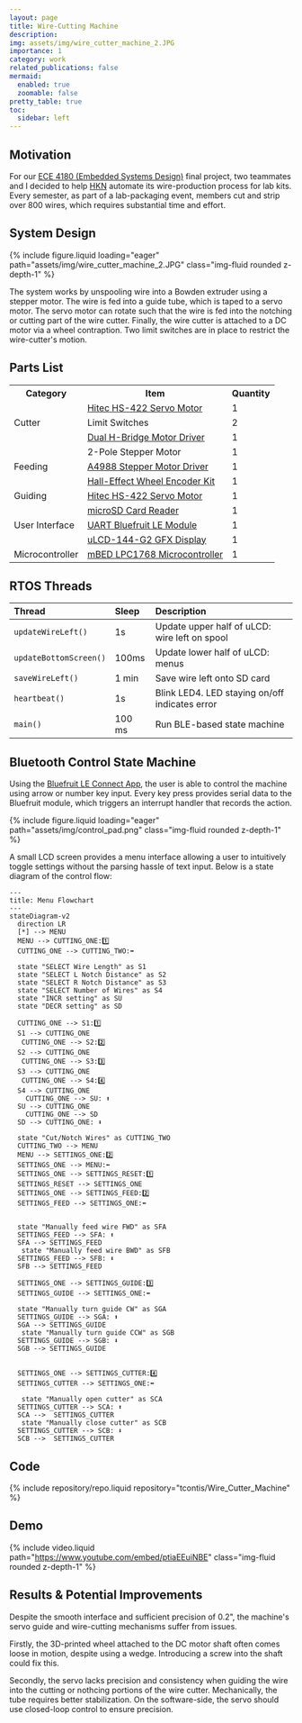 ```yaml
---
layout: page
title: Wire-Cutting Machine
description: 
img: assets/img/wire_cutter_machine_2.JPG
importance: 1
category: work
related_publications: false
mermaid:
  enabled: true
  zoomable: false
pretty_table: true
toc:
  sidebar: left
---
```


## Motivation
For our [ECE 4180 (Embedded Systems Design)](https://ece.gatech.edu/courses/ece4180) final project, two teammates and I decided to help [HKN](https://hkn.gtorg.gatech.edu/) automate its wire-production process for lab kits. Every semester, as part of a lab-packaging event, members cut and strip over 800 wires, which requires substantial time and effort.

## System Design
{% include figure.liquid loading="eager" path="assets/img/wire_cutter_machine_2.JPG" class="img-fluid rounded z-depth-1" %}

The system works by unspooling wire into a Bowden extruder using a stepper motor. The wire is fed into a guide tube, which is taped to a servo motor. The servo motor can rotate such that the wire is fed into the notching or cutting part of the wire cutter. Finally, the wire cutter is attached to a DC motor via a wheel contraption. Two limit switches are in place to restrict the wire-cutter's motion.

## Parts List

<table>
  <tr>
    <th>Category</th>
    <th>Item</th>
    <th>Quantity</th>
  </tr>
  <tr>
    <td rowspan="3">Cutter</td>
    <td><a href="https://www.sparkfun.com/products/11884">Hitec HS-422 Servo Motor</a></td>
    <td>1</td>
  </tr>
  <tr>
    <td>Limit Switches</td>
    <td>2</td>
  </tr>
  <tr>
    <td><a href="https://www.sparkfun.com/products/14451">Dual H-Bridge Motor Driver</a></td>
    <td>1</td>
  </tr>
  <tr>
    <td rowspan="3">Feeding</td>
    <td>2-Pole Stepper Motor</td>
    <td>1</td>
  </tr>
  <tr>
    <td><a href="https://www.pololu.com/product/1182">A4988 Stepper Motor Driver</a></td>
    <td>1</td>
  </tr>
  <tr>
    <td><a href="https://www.sparkfun.com/products/12629">Hall-Effect Wheel Encoder Kit</a></td>
    <td>1</td>
  </tr>
  <tr>
    <td rowspan="1">Guiding</td>
    <td><a href="https://www.sparkfun.com/products/11884">Hitec HS-422 Servo Motor</a></td>
    <td>1</td>
  </tr>
  <tr>
    <td rowspan="3">User Interface</td>
    <td><a href="https://www.sparkfun.com/products/544">microSD Card Reader</a></td>
    <td>1</td>
  </tr>
  <tr>
    <td><a href="https://www.adafruit.com/product/2479">UART Bluefruit LE Module</a></td>
    <td>1</td>
  </tr>
  <tr>
    <td><a href="https://www.sparkfun.com/products/11377">uLCD-144-G2 GFX Display</a></td>
    <td>1</td>
  </tr>
  <tr>
    <td rowspan="1">Microcontroller</td>
    <td><a href="https://os.mbed.com/platforms/mbed-LPC1768/">mBED LPC1768 Microcontroller</a></td>
    <td>1</td>
  </tr>
</table>

<p></p>

## RTOS Threads

| Thread | Sleep | Description |
| :------ | :----- | :----------- |
| `updateWireLeft()` | 1s | Update upper half of uLCD: wire left on spool
| `updateBottomScreen()` | 100ms | Update lower half of uLCD: menus
| `saveWireLeft()` | 1 min | Save wire left onto SD card
| `heartbeat()` | 1s | Blink LED4. LED staying on/off indicates error
| `main()` | 100 ms | Run BLE-based state machine

<p></p>

## Bluetooth Control State Machine

Using the [Bluefruit LE Connect App](https://learn.adafruit.com/bluefruit-le-connect/ios-setup), the user is able to control the machine using arrow or number key input. Every key press provides serial data to the Bluefruit module, which triggers an interrupt handler that records the action.

{% include figure.liquid loading="eager" path="assets/img/control_pad.png" class="img-fluid rounded z-depth-1" %}

A small LCD screen provides a menu interface allowing a user to intuitively toggle settings without the parsing hassle of text input. Below is a state diagram of the control flow:

```mermaid
---
title: Menu Flowchart
---
stateDiagram-v2
  direction LR
  [*] --> MENU
  MENU --> CUTTING_ONE:1️⃣
  CUTTING_ONE --> CUTTING_TWO:➡️

  state "SELECT Wire Length" as S1
  state "SELECT L Notch Distance" as S2
  state "SELECT R Notch Distance" as S3
  state "SELECT Number of Wires" as S4
  state "INCR setting" as SU
  state "DECR setting" as SD

  CUTTING_ONE --> S1:1️⃣
  S1 --> CUTTING_ONE
   CUTTING_ONE --> S2:2️⃣
  S2 --> CUTTING_ONE
   CUTTING_ONE --> S3:3️⃣
  S3 --> CUTTING_ONE
   CUTTING_ONE --> S4:4️⃣
  S4 --> CUTTING_ONE
    CUTTING_ONE --> SU: ⬆️
  SU --> CUTTING_ONE
    CUTTING_ONE --> SD
  SD --> CUTTING_ONE: ⬇️

  state "Cut/Notch Wires" as CUTTING_TWO
  CUTTING_TWO --> MENU
  MENU --> SETTINGS_ONE:2️⃣
  SETTINGS_ONE --> MENU:⬅️
  SETTINGS_ONE --> SETTINGS_RESET:1️⃣
  SETTINGS_RESET --> SETTINGS_ONE
  SETTINGS_ONE --> SETTINGS_FEED:2️⃣
  SETTINGS_FEED --> SETTINGS_ONE:⬅️


  state "Manually feed wire FWD" as SFA
  SETTINGS_FEED --> SFA: ⬆️
  SFA --> SETTINGS_FEED
   state "Manually feed wire BWD" as SFB
  SETTINGS_FEED --> SFB: ⬇️
  SFB --> SETTINGS_FEED

  SETTINGS_ONE --> SETTINGS_GUIDE:3️⃣
  SETTINGS_GUIDE --> SETTINGS_ONE:⬅️
    
  state "Manually turn guide CW" as SGA
  SETTINGS_GUIDE --> SGA: ⬆️
  SGA --> SETTINGS_GUIDE
   state "Manually turn guide CCW" as SGB
  SETTINGS_GUIDE --> SGB: ⬇️
  SGB --> SETTINGS_GUIDE


  SETTINGS_ONE --> SETTINGS_CUTTER:4️⃣
  SETTINGS_CUTTER --> SETTINGS_ONE:⬅️
  
   state "Manually open cutter" as SCA
  SETTINGS_CUTTER --> SCA: ⬆️
  SCA -->  SETTINGS_CUTTER
   state "Manually close cutter" as SCB
  SETTINGS_CUTTER --> SCB: ⬇️
  SCB -->  SETTINGS_CUTTER
```

## Code
<div class="repositories d-flex flex-wrap flex-md-row flex-column justify-content-between align-items-center">
  {% include repository/repo.liquid repository="tcontis/Wire_Cutter_Machine" %}
</div>

## Demo
{% include video.liquid path="https://www.youtube.com/embed/ptiaEEuiNBE" class="img-fluid rounded z-depth-1" %}

## Results & Potential Improvements
Despite the smooth interface and sufficient precision of 0.2", the machine's servo guide and wire-cutting mechanisms suffer from issues.

Firstly, the 3D-printed wheel attached to the DC motor shaft often comes loose in motion, despite using a wedge. Introducing a screw into the shaft could fix this.

Secondly, the servo lacks precision and consistency when guiding the wire into the cutting or nothcing portions of the wire cutter. Mechanically, the tube requires better stabilization. On the software-side, the servo should use closed-loop control to ensure precision.


